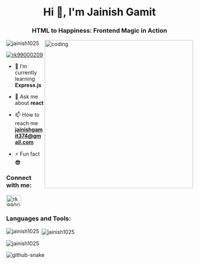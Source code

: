 <h1 align="center">Hi 👋, I'm Jainish Gamit</h1>
<h3 align="center">HTML to Happiness: Frontend Magic in Action</h3>
<img align="right" width="400" src="https://cdn.dribbble.com/users/1162077/screenshots/3848914/programmer.gif" alt="coding">
<p align="left"> <img src="https://komarev.com/ghpvc/?username=jainish1025&label=Profile%20views&color=0e75b6&style=flat" alt="jainish1025" /> </p>

<p align="left"> <a href="https://twitter.com/rk99000209" target="blank"><img src="https://img.shields.io/twitter/follow/rk99000209?logo=twitter&style=for-the-badge" alt="rk99000209" /></a> </p>

- 🌱 I’m currently learning **Express.js**

- 💬 Ask me about **react**

- 📫 How to reach me **jainishgamit374@gmail.com**

- ⚡ Fun fact **😎**

<h3 align="left">Connect with me:</h3>
<p align="left">
<a href="https://twitter.com/rk99000209" target="blank"><img align="center" src="https://raw.githubusercontent.com/rahuldkjain/github-profile-readme-generator/master/src/images/icons/Social/twitter.svg" alt="rk99000209" height="30" width="40" /></a>
</p>

<h3 align="left">Languages and Tools:</h3>


<p><img align="left" src="https://github-readme-stats.vercel.app/api/top-langs?username=jainish1025&show_icons=true&locale=en&layout=compact" alt="jainish1025" /></p>

<p>&nbsp;<img align="center" src="https://github-readme-stats.vercel.app/api?username=jainish1025&show_icons=true&locale=en" alt="jainish1025" /></p>

<p><img align="center" src="https://github-readme-streak-stats.herokuapp.com/?user=jainish1025&" alt="jainish1025" /></p>
<picture>
  <source media="(prefers-color-scheme: dark)" srcset="https://github.com/aayushchouhan24/aayushchouhan24/blob/output/github-contribution-grid-snake-dark.svg" />
  <source media="(prefers-color-scheme: light)" srcset="https://github.com/aayushchouhan24/aayushchouhan24/blob/output/github-contribution-grid-snake.svg" />
  <img alt="github-snake" src="https://raw.githubusercontent.com/Sutil/Sutil/2b2fad3bf54522bb30c8c170591fc68ff51b69e6/github-contribution-grid-snake2.svg" />
</picture>
